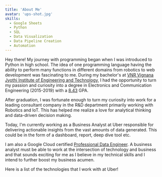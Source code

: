 ```yaml
---
title: 'About Me'
avatar: 'ups-shot.jpg'
skills:
  - Google Sheets
  - Python
  - SQL
  - Data Visualization
  - Data Pipeline Creation
  - Automation
---
```


Hey there! My journey with programming began when I was introduced to Python in high school. The idea of one programming language having the ability to perform many functions in different domains from robotics to web development was fascinating to me. During my bachelor's at [VNR Vignana Jyothi Institute of Engineering and Technology](http://www.vnrvjiet.ac.in/), I had the opportunity to turn my passion and curiosity into a degree in Electronics and Communication Engineering (2015-2019) with a [8.43]() GPA. 

After graduation, I was fortunate enough to turn my curiosity into work for a leading consultant company in the R&D department primarily working with Robotics and IoT. This has helped me realize a love for analytical thinking and data-driven decision making.

Today, I'm currently working as a Business Analyst at Uber responsible for delivering actionable insights from the vast amounts of data generated. This could be in the form of a dashboard, report, deep dive tool etc.

I am also a Google Cloud certified [Professional Data Engineer](https://www.credential.net/6882d573-c9c8-446f-9f6b-6c72dc721b13). A business analyst must be able to work at the intersection of technology and business and that sounds exciting for me as I believe in my technical skills and I intend to further boost my business acumen.

Here is a list of the technologies that I work with at Uber!

